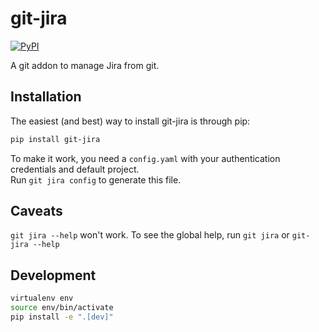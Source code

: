 # git-jira

[![PyPI](https://img.shields.io/pypi/v/git-jira.svg)](https://pypi.python.org/pypi/git-jira)

A git addon to manage Jira from git.

## Installation

The easiest (and best) way to install git-jira is through pip:

```bash
pip install git-jira
```

To make it work, you need a `config.yaml` with your authentication credentials and default project.  
Run `git jira config` to generate this file.

## Caveats

`git jira --help` won't work. To see the global help, run `git jira` or `git-jira --help`

## Development

```bash
virtualenv env 
source env/bin/activate
pip install -e ".[dev]"
```
